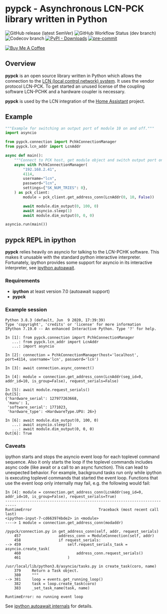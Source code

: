 # pypck - Asynchronous LCN-PCK library written in Python

![GitHub release (latest SemVer)](https://img.shields.io/github/v/release/alengwenus/pypck?color=success)
![GitHub Workflow Status (dev branch)](https://github.com/alengwenus/pypck/actions/workflows/ci.yaml/badge.svg?branch=dev)
![Codecov branch](https://img.shields.io/codecov/c/github/alengwenus/pypck/dev)
[![PyPI - Downloads](https://img.shields.io/pypi/dm/pypck)](https://pypi.org/project/pypck/)
[![pre-commit](https://img.shields.io/badge/pre--commit-enabled-brightgreen?logo=pre-commit&logoColor=white)](https://github.com/pre-commit/pre-commit)

<a href="https://www.buymeacoffee.com/alengwenus" target="_blank"><img src="https://www.buymeacoffee.com/assets/img/custom_images/white_img.png" alt="Buy Me A Coffee" style="height: auto !important;width: auto !important;" ></a>

## Overview

**pypck** is an open source library written in Python which allows the connection to the [LCN (local control network) system](https://www.lcn.eu). It uses the vendor protocol LCN-PCK.
To get started an unused license of the coupling software LCN-PCHK and a hardware coupler is necessary.

**pypck** is used by the LCN integration of the [Home Assistant](https://home-assistant.io/) project.

## Example

```python
"""Example for switching an output port of module 10 on and off."""
import asyncio

from pypck.connection import PchkConnectionManager
from pypck.lcn_addr import LcnAddr

async def main():
    """Connect to PCK host, get module object and switch output port on and off."""
    async with PchkConnectionManager(
        "192.168.2.41",
        4114,
        username="lcn",
        password="lcn",
        settings={"SK_NUM_TRIES": 0},
    ) as pck_client:
        module = pck_client.get_address_conn(LcnAddr(0, 10, False))

        await module.dim_output(0, 100, 0)
        await asyncio.sleep(1)
        await module.dim_output(0, 0, 0)

asyncio.run(main())
```

## pypck REPL in ipython

**pypck** relies heavily on asyncio for talking to the LCN-PCHK software. This
makes it unusable with the standard python interactive interpreter.
Fortunately, ipython provides some support for asyncio in its interactive
interpreter, see
[ipython autoawait](https://ipython.readthedocs.io/en/stable/interactive/autoawait.html#).

### Requirements

- **ipython** at least version 7.0 (autoawait support)
- **pypck**

### Example session

```
Python 3.8.3 (default, Jun  9 2020, 17:39:39)
Type 'copyright', 'credits' or 'license' for more information
IPython 7.19.0 -- An enhanced Interactive Python. Type '?' for help.

In [1]: from pypck.connection import PchkConnectionManager
   ...: from pypck.lcn_addr import LcnAddr
   ...: import asyncio

In [2]: connection = PchkConnectionManager(host='localhost', port=4114, username='lcn', password='lcn')

In [3]: await connection.async_connect()

In [4]: module = connection.get_address_conn(LcnAddr(seg_id=0, addr_id=10, is_group=False), request_serials=False)

In [5]: await module.request_serials()
Out[5]:
{'hardware_serial': 127977263668,
 'manu': 1,
 'software_serial': 1771023,
 'hardware_type': <HardwareType.UPU: 26>}

In [6]: await module.dim_output(0, 100, 0)
   ...: await asyncio.sleep(1)
   ...: await module.dim_output(0, 0, 0)
Out[6]: True
```

### Caveats

ipython starts and stops the asyncio event loop for each toplevel command
sequence. Also it only starts the loop if the toplevel commands includes async
code (like await or a call to an async function). This can lead to unexpected
behavior. For example, background tasks run only while ipython is executing
toplevel commands that started the event loop. Functions that use the event
loop only internally may fail, e.g. the following would fail:

```
In [4]: module = connection.get_address_conn(LcnAddr(seg_id=0, addr_id=10, is_group=False), request_serials=True)
---------------------------------------------------------------------------
RuntimeError                              Traceback (most recent call last)
<ipython-input-7-cd663974bde2> in <module>
----> 1 module = connection.get_address_conn(modaddr)

/pypck/connection.py in get_address_conn(self, addr, request_serials)
    457                 address_conn = ModuleConnection(self, addr)
    458                 if request_serials:
--> 459                     self.request_serials_task = asyncio.create_task(
    460                         address_conn.request_serials()
    461                     )

/usr/local/lib/python3.8/asyncio/tasks.py in create_task(coro, name)
    379     Return a Task object.
    380     """
--> 381     loop = events.get_running_loop()
    382     task = loop.create_task(coro)
    383     _set_task_name(task, name)

RuntimeError: no running event loop
```

See
[ipython autoawait internals](https://ipython.readthedocs.io/en/stable/interactive/autoawait.html#internals)
for details.
